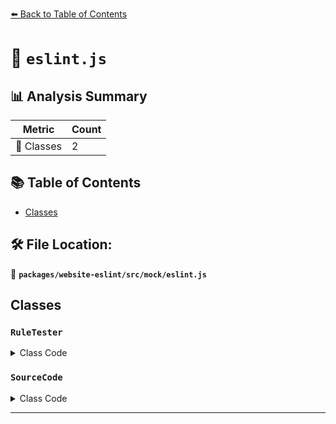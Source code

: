 [⬅️ Back to Table of Contents](../../../../index.md)

# 📄 `eslint.js`

## 📊 Analysis Summary

| Metric | Count |
|--------|-------|
| 🧱 Classes | 2 |

## 📚 Table of Contents

- [Classes](#classes)

## 🛠️ File Location:
📂 **`packages/website-eslint/src/mock/eslint.js`**

## Classes

### `RuleTester`

<details><summary>Class Code</summary>

```ts
class RuleTester {}
```
</details>

### `SourceCode`

<details><summary>Class Code</summary>

```ts
class SourceCode {}
```
</details>


---